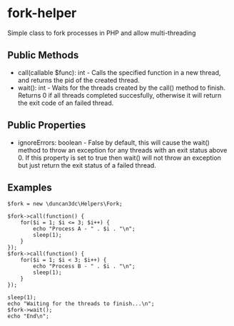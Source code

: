 fork-helper
===========

Simple class to fork processes in PHP and allow multi-threading


Public Methods
--------------
* call(callable $func): int - Calls the specified function in a new thread, and returns the pid of the created thread.
* wait(): int - Waits for the threads created by the call() method to finish. Returns 0 if all threads completed succesfully, otherwise it will return the exit code of an failed thread.


Public Properties
-----------------
* ignoreErrors: boolean - False by default, this will cause the wait() method to throw an exception for any threads with an exit status above 0. If this property is set to true then wait() will not throw an exception but just return the exit status of a failed thread.


Examples
--------

```
$fork = new \duncan3dc\Helpers\Fork;

$fork->call(function() {
	for($i = 1; $i <= 3; $i++) {
		echo "Process A - " . $i . "\n";
		sleep(1);
	}
});
$fork->call(function() {
	for($i = 1; $i < 3; $i++) {
		echo "Process B - " . $i . "\n";
		sleep(1);
	}
});

sleep(1);
echo "Waiting for the threads to finish...\n";
$fork->wait();
echo "End\n";
```
